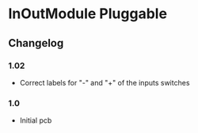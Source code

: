 # InOutModule Pluggable
## Changelog
### 1.02
- Correct labels for "-" and "+" of the inputs switches
### 1.0
- Initial pcb